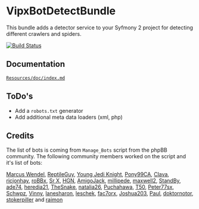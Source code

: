 # VipxBotDetectBundle

This bundle adds a detector service to your Syfmony 2 project for detecting different crawlers and spiders.

[![Build Status](https://secure.travis-ci.org/lennerd/VipxBotDetectBundle.png)](http://travis-ci.org/lennerd/VipxBotDetectBundle)

## Documentation

[`Resources/doc/index.md`](https://github.com/lennerd/VipxBotDetectBundle/blob/master/Resources/doc/index.md)

## ToDo's

- Add a `robots.txt` generator
- Add additional meta data loaders (xml, php)

## Credits

The list of bots is coming from `Manage_Bots` script from the phpBB community. The following community members worked on the script and it's list of bots:

[Marcus Wendel](http://www.phpbb.com/community/memberlist.php?mode=viewprofile&u=6152), [ReptileGuy](http://www.phpbb.com/community/memberlist.php?mode=viewprofile&u=447165), [Young Jedi Knight](http://www.phpbb.com/community/memberlist.php?mode=viewprofile&u=962935), [Pony99CA](http://www.phpbb.com/community/memberlist.php?mode=viewprofile&u=143537), [Clava](http://www.phpbb.com/community/memberlist.php?mode=viewprofile&u=353237), [ricjonhay](http://www.phpbb.com/community/memberlist.php?mode=viewprofile&u=1222875), [roBBx](http://www.phpbb.com/community/memberlist.php?mode=viewprofile&u=467205), [Sr X](http://www.phpbb.com/community/memberlist.php?mode=viewprofile&u=298330), [HGN](http://www.phpbb.com/community/memberlist.php?mode=viewprofile&u=821755), [AmigoJack](http://www.phpbb.com/community/memberlist.php?mode=viewprofile&u=1289605), [millipede](http://www.phpbb.com/community/memberlist.php?mode=viewprofile&u=482675), [maxwell2](http://www.phpbb.com/community/memberlist.php?mode=viewprofile&u=951565), [StandBy](http://www.phpbb.com/community/memberlist.php?mode=viewprofile&u=1288269), [ade74](http://www.phpbb.com/community/memberlist.php?mode=viewprofile&u=1296329), [heredia21](http://www.phpbb.com/community/memberlist.php?mode=viewprofile&u=1273765), [TheSnake](http://www.phpbb.com/community/memberlist.php?mode=viewprofile&u=265871), [natalia26](http://www.phpbb.com/community/memberlist.php?mode=viewprofile&u=1287940), [Puchahawa](http://www.phpbb.com/community/memberlist.php?mode=viewprofile&u=1305487), [T50](http://www.phpbb.com/community/memberlist.php?mode=viewprofile&u=317815), [Peter77sx](http://www.phpbb.com/community/memberlist.php?mode=viewprofile&u=216463), [Schwpz](http://www.phpbb.com/community/memberlist.php?mode=viewprofile&u=61230), [Vinny](http://www.phpbb.com/community/memberlist.php?mode=viewprofile&u=1065865), [lanesharon](http://www.phpbb.com/community/memberlist.php?mode=viewprofile&u=94198), [leschek](http://www.phpbb.com/community/memberlist.php?mode=viewprofile&u=261820), [fac7orx](http://www.phpbb.com/community/memberlist.php?mode=viewprofile&u=848165), [Joshua203](http://www.phpbb.com/community/memberlist.php?mode=viewprofile&u=1047325), [Paul](http://www.phpbb.com/community/memberlist.php?mode=viewprofile&u=153860), [doktornotor](http://www.phpbb.com/community/memberlist.php?mode=viewprofile&u=1330502), [stokerpiller](http://www.phpbb.com/community/memberlist.php?mode=viewprofile&u=302443) and [raimon](http://www.phpbb.com/community/memberlist.php?mode=viewprofile&u=253197)